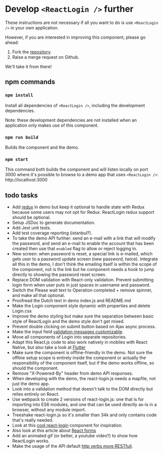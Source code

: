 # Develop `<ReactLogin />` further
These instructions are not necessary if all you want to do is use `<ReactLogin />` in your own application.

However, if you are interested in improving this component, please go ahead:

1. Fork the [repository](https://github.com/ebabel-eu/react-login).
2. Raise a merge request on Github.

We'll take it from there!

## npm commands

### `npm install`
Install all dependencies of `<ReactLogin />`, including the development dependencies.

Note: these development dependencies are not installed when an application only makes use of this component.

### `npm run build`
Builds the component and the demo.

### `npm start`
This command both builds the component and will listen locally on port 3000 where it's possible to browse to a demo app that uses `<ReactLogin />`: http://localhost:3000

## todo tasks
- Add [redux](https://react-redux.js.org/introduction/quick-start) in demo but keep it optional to handle state with Redux because some users may not opt for Redux. ReactLogin redux support should be optional.
- Setup JSDoc to generate documentation.
- Add Jest unit tests.
- Add test coverage reporting (istanbul?).
- To take the demo API further: send an e-mail with a link that will modify the password, and send an e-mail to enable the account that has been created then use that `enabled` flag to allow or reject logging in.
- New screen: when password is reset, a special link is e-mailed, which gets user to a password update screen (new password, twice). Integrate all this in the demo, I don't think the emailing itself is within the scope of the component, not is the link but he component needs a hook to jump directly to showing the password reset screen.
- Replace DOM validation with React-only validation. Prevent submitting login form when user puts in just spaces in username and password.
- Switch the Please wait text to Operation completed + remove spinner, and make all that optional.
- Proofread the Dutch text in demo index.js and README.md
- Make the Login component style dynamic with properties and delete Login.css
- Improve the demo styling but make sure the separation between basic style of ReactLogin and the demo style don't get mixed.
- Prevent double clicking on submit button based on Ajax async process.
- Make the input field [validation messages customizable](https://developer.mozilla.org/en-US/docs/Learn/HTML/Forms/Form_validation).
- Move all components of Login into separate repositories.
- Adapt this React.js code to also work natively in mobiles with React Native, but also take a look at [Flutter](https://flutter.dev/docs/get-started/flutter-for/react-native-devs)
- Make sure the component is offline-friendly in the demo. Not sure the offline setup scope is entirely inside the component or actually the responsibility of the component itself, but if the demo works offline, so should the component.
- Remove "X-Powered-By" header from demo API responses.
- When developing with the demo, the react-login.js needs a mapfile, not just the demo app.
- Look into a validation method that doesn't talk to the DOM directly but relies entirely on React.
- Use webpack to create 2 versions of react-login.js: one that is for importing into ES6 modules, and one that can be used directly as-is in a browser, without any module import.
- Treeshake react-login.js so it's smaller than 34k and only contains code that's really needed.
- Look at this [cool react-login](https://www.npmjs.com/package/react-modal-login) component for inspiration.
- Also look at this article about [React forms](https://medium.com/@rossbulat/an-introduction-to-using-form-elements-in-react-3778042ff334)
- Add an animated gif (or better, a youtube video?) to show how ReactLogin works.
- Make the usage of the API default [http verbs more RESTfull](https://developer.mozilla.org/en-US/docs/Web/HTTP/Methods).
